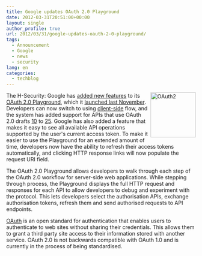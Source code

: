```yaml
---
title: Google updates OAuth 2.0 Playground
date: 2012-03-31T20:51:00+00:00
layout: single
author_profile: true
url: 2012/03/31/google-updates-oauth-2-0-playground/
tags:
  - Announcement
  - Google
  - news
  - security
lang: en
categories: 
  - techblog
---
```

[<img title="OAuth2" border="0" alt="OAuth2" align="right" src="http://lh4.ggpht.com/-Qkl1PrkZSAs/T3dnVa9fYRI/AAAAAAAAFZE/KbwyCNDj9OU/OAuth2_thumb%25255B1%25255D.png?imgmax=800" width="120" height="120" />](http://lh6.ggpht.com/-2y3Q3SRqTwg/T3dnQVHBr7I/AAAAAAAAFY8/O39cUzRj2KE/s1600-h/OAuth2%25255B3%25255D.png)The H-Security: Google has [added new features](http://googledevelopers.blogspot.co.uk/2012/03/oauth-20-playground-new-features.html) to its [OAuth 2.0 Playground](https://code.google.com/oauthplayground/), which it [launched last November](http://www.h-online.com/news/item/Playground-for-OAuth-2-0-launched-by-Google-1376271.html). Developers can now switch to using [client-side](https://developers.google.com/accounts/docs/OAuth2UserAgent) flow, and the system has added support for APIs that use OAuth 2.0 drafts [10](https://tools.ietf.org/html/draft-ietf-oauth-v2-10) to [25](https://tools.ietf.org/html/draft-ietf-oauth-v2-25). Google has also added a feature that makes it easy to see all available API operations supported by the user's current access token. To make it easier to use the Playground for an extended amount of time, developers now have the ability to refresh their access tokens automatically, and clicking HTTP response links will now populate the request URI field. 

The OAuth 2.0 Playground allows developers to walk through each step of the OAuth 2.0 workflow for server-side web applications. While stepping through process, the Playground displays the full HTTP request and responses for each API to allow developers to debug and experiment with the protocol. This lets developers select the authorisation APIs, exchange authorisation tokens, refresh them and send authorised requests to API endpoints. 

[OAuth](http://www.h-online.com/nettools/rfc/rfcs/rfc5849.shtml) is an open standard for authentication that enables users to authenticate to web sites without sharing their credentials. This allows them to grant a third party site access to their information stored with another service. OAuth 2.0 is not backwards compatible with OAuth 1.0 and is currently in the process of being standardised.